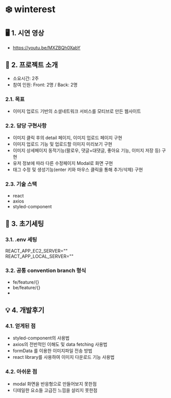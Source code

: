 # ❄️ winterest

## 🖥 1. 시연 영상
- https://youtu.be/MXZBQh0XabY

## 🔖 2. 프로젝트 소개
- 소요시간: 2주
- 참여 인원: Front: 2명 / Back: 2명
### 2.1. 목표
- 이미지 업로드 기반의 소셜네트워크 서비스를 모티브로 만든 웹사이트

### 2.2. 담당 구현사항
- 이미지 클릭 후의 detail 페이지, 이미지 업로드 페이지 구현
- 이미지 업로드 기능 및 업로드할 이미지 미리보기 구현
- 이미지 상세페이지 동적기능(팔로우, 댓글+대댓글, 좋아요 기능, 이미지 저장 등) 구현
- 유저 정보에 따라 다른 수정페이지 Modal로 화면 구현
- 태그 수정 및 생성기능(enter 키와 마우스 클릭을 통해 추가/삭제) 구현

### 2.3. 기술 스택
- react
- axios
- styled-component

## 📎 3. 초기세팅

### 3.1. .env 세팅
REACT_APP_EC2_SERVER="" <br/>
REACT_APP_LOCAL_SERVER=""

### 3.2. 공통 convention branch 형식
- fe/feature/{}
- be/feature/{}
- 
## 💡 4. 개발후기

### 4.1. 얻게된 점
- styled-component의 사용법
- axios의 전반적인 이해도 및 data fetching 사용법
- formData 를 이용한 이미지파일 전송 방법
- react library를 사용하여 이미지 다운로드 기능 사용법

### 4.2. 아쉬운 점
- modal 화면을 반응형으로 만들어보지 못한점
- 디테일한 요소들 고급진 느낌을 살리지 못한점
